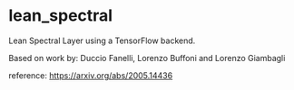 # lean_spectral
Lean Spectral Layer using a TensorFlow backend.

Based on work by: Duccio Fanelli, Lorenzo Buffoni and Lorenzo Giambagli

reference: https://arxiv.org/abs/2005.14436
